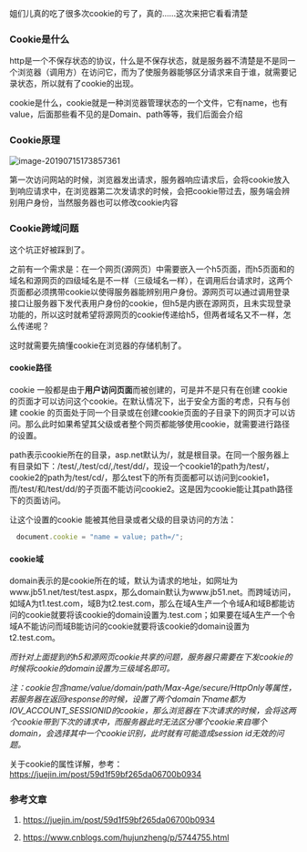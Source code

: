 姐们儿真的吃了很多次cookie的亏了，真的……这次来把它看看清楚

### Cookie是什么

http是一个不保存状态的协议，什么是不保存状态，就是服务器不清楚是不是同一个浏览器（调用方）在访问它，而为了使服务器能够区分请求来自于谁，就需要记录状态，所以就有了cookie的出现。

cookie是什么，cookie就是一种浏览器管理状态的一个文件，它有name，也有value，后面那些看不见的是Domain、path等等，我们后面会介绍

### Cookie原理

![image-20190715173857361](http://ww3.sinaimg.cn/large/006tNc79gy1g50nu5i353j30f107pdg7.jpg)

第一次访问网站的时候，浏览器发出请求，服务器响应请求后，会将cookie放入到响应请求中，在浏览器第二次发请求的时候，会把cookie带过去，服务端会辨别用户身份，当然服务器也可以修改cookie内容

### Cookie跨域问题

这个坑正好被踩到了。

之前有一个需求是：在一个网页(源网页）中需要嵌入一个h5页面，而h5页面和的域名和源网页的四级域名是不一样（三级域名一样），在调用后台请求时，这两个页面都必须携带cookie以使得服务器能辨别用户身份。源网页可以通过调用登录接口让服务器下发代表用户身份的cookie，但h5是内嵌在源网页，且未实现登录功能的，所以这时就希望将源网页的cookie传递给h5，但两者域名又不一样，怎么传递呢？

这时就需要先搞懂cookie在浏览器的存储机制了。

#### cookie路径

cookie 一般都是由于**用户访问页面**而被创建的，可是并不是只有在创建 cookie 的页面才可以访问这个cookie。在默认情况下，出于安全方面的考虑，只有与创建 cookie 的页面处于同一个目录或在创建cookie页面的子目录下的网页才可以访问。那么此时如果希望其父级或者整个网页都能够使用cookie，就需要进行路径的设置。

path表示cookie所在的目录，asp.net默认为/，就是根目录。在同一个服务器上有目录如下：/test/,/test/cd/,/test/dd/，现设一个cookie1的path为/test/，cookie2的path为/test/cd/，那么test下的所有页面都可以访问到cookie1，而/test/和/test/dd/的子页面不能访问cookie2。这是因为cookie能让其path路径下的页面访问。

让这个设置的cookie 能被其他目录或者父级的目录访问的方法：

```javascript
　document.cookie = "name = value; path=/";
```

#### cookie域

domain表示的是cookie所在的域，默认为请求的地址，如网址为www.jb51.net/test/test.aspx，那么domain默认为www.jb51.net。而跨域访问，如域A为t1.test.com，域B为t2.test.com，那么在域A生产一个令域A和域B都能访问的cookie就要将该cookie的domain设置为.test.com；如果要在域A生产一个令域A不能访问而域B能访问的cookie就要将该cookie的domain设置为t2.test.com。

*而针对上面提到的h5和源网页cookie共享的问题，服务器只需要在下发cookie的时候将cookie的domain设置为三级域名即可。*

*注：cookie包含name/value/domain/path/Max-Age/secure/HttpOnly等属性，若服务器在返回response的时候，设置了两个domain下name都为IOV_ACCOUNT_SESSIONID的cookie，那么浏览器在下次请求的时候，会将这两个cookie带到下次的请求中，而服务器此时无法区分哪个cookie来自哪个domain，会选择其中一个cookie识别，此时就有可能造成session id无效的问题。*

关于cookie的属性详解，参考：<https://juejin.im/post/59d1f59bf265da06700b0934>

### 参考文章

1. <https://juejin.im/post/59d1f59bf265da06700b0934>

2. <https://www.cnblogs.com/hujunzheng/p/5744755.html>